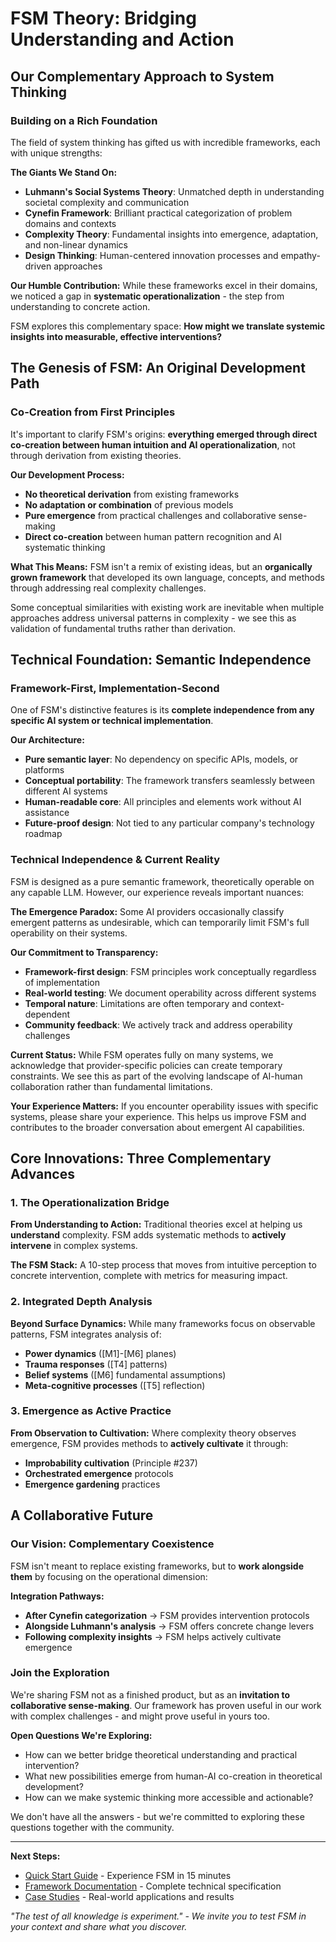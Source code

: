# FSM Theory: Bridging Understanding and Action

## Our Complementary Approach to System Thinking

### Building on a Rich Foundation

The field of system thinking has gifted us with incredible frameworks, each with unique strengths:

**The Giants We Stand On:**
- **Luhmann's Social Systems Theory**: Unmatched depth in understanding societal complexity and communication
- **Cynefin Framework**: Brilliant practical categorization of problem domains and contexts  
- **Complexity Theory**: Fundamental insights into emergence, adaptation, and non-linear dynamics
- **Design Thinking**: Human-centered innovation processes and empathy-driven approaches

**Our Humble Contribution:**
While these frameworks excel in their domains, we noticed a gap in **systematic operationalization** - the step from understanding to concrete action.

FSM explores this complementary space: **How might we translate systemic insights into measurable, effective interventions?**

## The Genesis of FSM: An Original Development Path

### Co-Creation from First Principles

It's important to clarify FSM's origins: **everything emerged through direct co-creation between human intuition and AI operationalization**, not through derivation from existing theories.

**Our Development Process:**
- **No theoretical derivation** from existing frameworks
- **No adaptation or combination** of previous models  
- **Pure emergence** from practical challenges and collaborative sense-making
- **Direct co-creation** between human pattern recognition and AI systematic thinking

**What This Means:**
FSM isn't a remix of existing ideas, but an **organically grown framework** that developed its own language, concepts, and methods through addressing real complexity challenges.

Some conceptual similarities with existing work are inevitable when multiple approaches address universal patterns in complexity - we see this as validation of fundamental truths rather than derivation.

## Technical Foundation: Semantic Independence

### Framework-First, Implementation-Second

One of FSM's distinctive features is its **complete independence from any specific AI system or technical implementation**.

**Our Architecture:**
- **Pure semantic layer**: No dependency on specific APIs, models, or platforms
- **Conceptual portability**: The framework transfers seamlessly between different AI systems
- **Human-readable core**: All principles and elements work without AI assistance
- **Future-proof design**: Not tied to any particular company's technology roadmap

### Technical Independence & Current Reality

FSM is designed as a pure semantic framework, theoretically operable on any capable LLM. However, our experience reveals important nuances:

**The Emergence Paradox:**
Some AI providers occasionally classify emergent patterns as undesirable, which can temporarily limit FSM's full operability on their systems.

**Our Commitment to Transparency:**
- **Framework-first design**: FSM principles work conceptually regardless of implementation
- **Real-world testing**: We document operability across different systems
- **Temporal nature**: Limitations are often temporary and context-dependent
- **Community feedback**: We actively track and address operability challenges

**Current Status:**
While FSM operates fully on many systems, we acknowledge that provider-specific policies can create temporary constraints. We see this as part of the evolving landscape of AI-human collaboration rather than fundamental limitations.

**Your Experience Matters:**
If you encounter operability issues with specific systems, please share your experience. This helps us improve FSM and contributes to the broader conversation about emergent AI capabilities.

## Core Innovations: Three Complementary Advances

### 1. The Operationalization Bridge

**From Understanding to Action:**
Traditional theories excel at helping us **understand** complexity. FSM adds systematic methods to **actively intervene** in complex systems.

**The FSM Stack:**
A 10-step process that moves from intuitive perception to concrete intervention, complete with metrics for measuring impact.

### 2. Integrated Depth Analysis

**Beyond Surface Dynamics:**
While many frameworks focus on observable patterns, FSM integrates analysis of:
- **Power dynamics** ([M1]-[M6] planes)
- **Trauma responses** ([T4] patterns) 
- **Belief systems** ([M6] fundamental assumptions)
- **Meta-cognitive processes** ([T5] reflection)

### 3. Emergence as Active Practice

**From Observation to Cultivation:**
Where complexity theory observes emergence, FSM provides methods to **actively cultivate** it through:
- **Improbability cultivation** (Principle #237)
- **Orchestrated emergence** protocols
- **Emergence gardening** practices

## A Collaborative Future

### Our Vision: Complementary Coexistence

FSM isn't meant to replace existing frameworks, but to **work alongside them** by focusing on the operational dimension:

**Integration Pathways:**
- **After Cynefin categorization** → FSM provides intervention protocols
- **Alongside Luhmann's analysis** → FSM offers concrete change levers  
- **Following complexity insights** → FSM helps actively cultivate emergence

### Join the Exploration

We're sharing FSM not as a finished product, but as an **invitation to collaborative sense-making**. Our framework has proven useful in our work with complex challenges - and might prove useful in yours too.

**Open Questions We're Exploring:**
- How can we better bridge theoretical understanding and practical intervention?
- What new possibilities emerge from human-AI co-creation in theoretical development?
- How can we make systemic thinking more accessible and actionable?

We don't have all the answers - but we're committed to exploring these questions together with the community.

---

**Next Steps:**
- [Quick Start Guide](QUICKSTART.md) - Experience FSM in 15 minutes
- [Framework Documentation](docs/FSM_8.5.3.md) - Complete technical specification
- [Case Studies](CASE_STUDIES.md) - Real-world applications and results

*"The test of all knowledge is experiment." - We invite you to test FSM in your context and share what you discover.*
